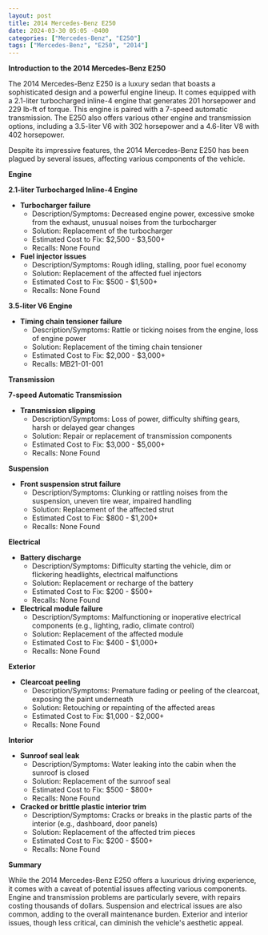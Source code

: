 ```yaml
---
layout: post
title: 2014 Mercedes-Benz E250
date: 2024-03-30 05:05 -0400
categories: ["Mercedes-Benz", "E250"]
tags: ["Mercedes-Benz", "E250", "2014"]
---
```

**Introduction to the 2014 Mercedes-Benz E250**

The 2014 Mercedes-Benz E250 is a luxury sedan that boasts a sophisticated design and a powerful engine lineup. It comes equipped with a 2.1-liter turbocharged inline-4 engine that generates 201 horsepower and 229 lb-ft of torque. This engine is paired with a 7-speed automatic transmission. The E250 also offers various other engine and transmission options, including a 3.5-liter V6 with 302 horsepower and a 4.6-liter V8 with 402 horsepower.

Despite its impressive features, the 2014 Mercedes-Benz E250 has been plagued by several issues, affecting various components of the vehicle.

**Engine**

**2.1-liter Turbocharged Inline-4 Engine**

* **Turbocharger failure**
    * Description/Symptoms: Decreased engine power, excessive smoke from the exhaust, unusual noises from the turbocharger
    * Solution: Replacement of the turbocharger
    * Estimated Cost to Fix: $2,500 - $3,500+
    * Recalls: None Found
* **Fuel injector issues**
    * Description/Symptoms: Rough idling, stalling, poor fuel economy
    * Solution: Replacement of the affected fuel injectors
    * Estimated Cost to Fix: $500 - $1,500+
    * Recalls: None Found

**3.5-liter V6 Engine**

* **Timing chain tensioner failure**
    * Description/Symptoms: Rattle or ticking noises from the engine, loss of engine power
    * Solution: Replacement of the timing chain tensioner
    * Estimated Cost to Fix: $2,000 - $3,000+
    * Recalls: MB21-01-001

**Transmission**

**7-speed Automatic Transmission**

* **Transmission slipping**
    * Description/Symptoms: Loss of power, difficulty shifting gears, harsh or delayed gear changes
    * Solution: Repair or replacement of transmission components
    * Estimated Cost to Fix: $3,000 - $5,000+
    * Recalls: None Found

**Suspension**

* **Front suspension strut failure**
    * Description/Symptoms: Clunking or rattling noises from the suspension, uneven tire wear, impaired handling
    * Solution: Replacement of the affected strut
    * Estimated Cost to Fix: $800 - $1,200+
    * Recalls: None Found

**Electrical**

* **Battery discharge**
    * Description/Symptoms: Difficulty starting the vehicle, dim or flickering headlights, electrical malfunctions
    * Solution: Replacement or recharge of the battery
    * Estimated Cost to Fix: $200 - $500+
    * Recalls: None Found
* **Electrical module failure**
    * Description/Symptoms: Malfunctioning or inoperative electrical components (e.g., lighting, radio, climate control)
    * Solution: Replacement of the affected module
    * Estimated Cost to Fix: $400 - $1,000+
    * Recalls: None Found

**Exterior**

* **Clearcoat peeling**
    * Description/Symptoms: Premature fading or peeling of the clearcoat, exposing the paint underneath
    * Solution: Retouching or repainting of the affected areas
    * Estimated Cost to Fix: $1,000 - $2,000+
    * Recalls: None Found

**Interior**

* **Sunroof seal leak**
    * Description/Symptoms: Water leaking into the cabin when the sunroof is closed
    * Solution: Replacement of the sunroof seal
    * Estimated Cost to Fix: $500 - $800+
    * Recalls: None Found
* **Cracked or brittle plastic interior trim**
    * Description/Symptoms: Cracks or breaks in the plastic parts of the interior (e.g., dashboard, door panels)
    * Solution: Replacement of the affected trim pieces
    * Estimated Cost to Fix: $200 - $500+
    * Recalls: None Found

**Summary**

While the 2014 Mercedes-Benz E250 offers a luxurious driving experience, it comes with a caveat of potential issues affecting various components. Engine and transmission problems are particularly severe, with repairs costing thousands of dollars. Suspension and electrical issues are also common, adding to the overall maintenance burden. Exterior and interior issues, though less critical, can diminish the vehicle's aesthetic appeal.
